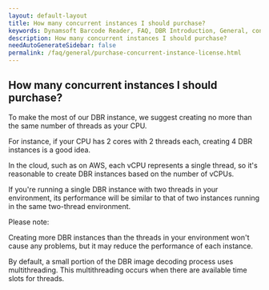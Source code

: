 ```yaml
---
layout: default-layout
title: How many concurrent instances I should purchase?
keywords: Dynamsoft Barcode Reader, FAQ, DBR Introduction, General, concurrent, instance, license.
description: How many concurrent instances I should purchase?
needAutoGenerateSidebar: false
permalink: /faq/general/purchase-concurrent-instance-license.html
---
```


## How many concurrent instances I should purchase?
To make the most of our DBR instance, we suggest creating no more than the same number of threads as your CPU.

For instance, if your CPU has 2 cores with 2 threads each, creating 4 DBR instances is a good idea.

In the cloud, such as on AWS, each vCPU represents a single thread, so it's reasonable to create DBR instances based on the number of vCPUs.

If you're running a single DBR instance with two threads in your environment, its performance will be similar to that of two instances running in the same two-thread environment.

Please note:

Creating more DBR instances than the threads in your environment won't cause any problems, but it may reduce the performance of each instance.

By default, a small portion of the DBR image decoding process uses multithreading. This multithreading occurs when there are available time slots for threads.

